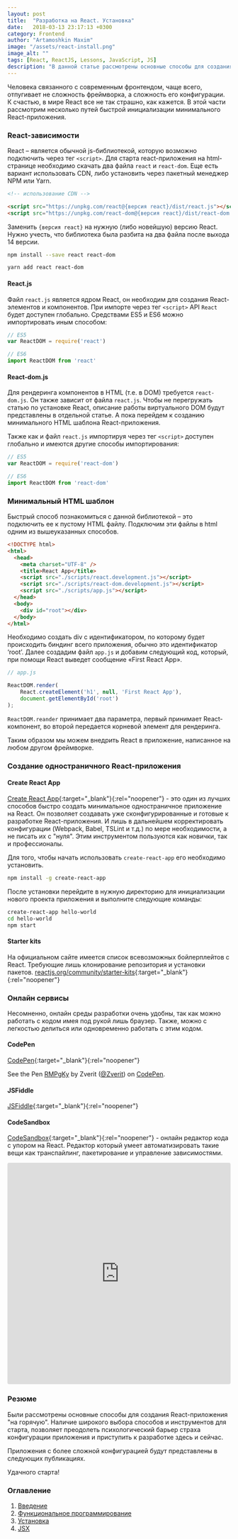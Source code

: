 ```yaml
---
layout: post
title:  "Разработка на React. Установка"
date:   2018-03-13 23:17:13 +0300
category: Frontend
author: "Artamoshkin Maxim"
image: "/assets/react-install.png"
image_alt: ""
tags: [React, ReactJS, Lessons, JavaScript, JS]
description: "В данной статье рассмотрены основные способы для создания React-приложения на горячую. Способы инициализировать приложения как локально, так и в облачных сервисах."
---
```


Человека связанного с современным фронтендом, чаще всего, отпугивает не сложность фреймворка, а сложность его конфигурации. К счастью, в мире React все не так страшно, как кажется. 
В этой части рассмотрим несколько путей быстрой инициализации минимального React-приложения. 

<!-- more -->

### React-зависимости ###

React – является обычной js-библиотекой, которую возможно подключить через тег `<script>`. 
Для старта react-приложения на html-странице необходимо скачать два файла `react` и `react-dom`. Еще есть вариант использовать CDN, либо установить через пакетный менеджер NPM или Yarn.

```html
<!-- использование CDN -->

<script src="https://unpkg.com/react@{версия react}/dist/react.js"></script>
<script src="https://unpkg.com/react-dom@{версия react}/dist/react-dom.js"></script>
```

Заменить `{версия react}` на нужную (либо новейшую) версию React. Нужно учесть, что библиотека была разбита на два файла после выхода 14 версии.

```sh
npm install --save react react-dom
```

```sh
yarn add react react-dom
```

#### React.js ####

Файл `react.js` является ядром React, он необходим для создания React-элементов и компонентов.
При импорте через тег `<script>` API `React` будет доступен глобально. Средствами ES5 и ES6 можно импортировать иным способом:

```js
// ES5
var ReactDOM = require('react')
```

```js
// ES6
import ReactDOM from 'react'
```

#### React-dom.js ####
Для рендеринга компонентов в HTML (т.е. в DOM) требуется `react-dom.js`. Он также зависит от файла `react.js`.
Чтобы не перегружать статью по установке React, описание работы виртуального DOM будут представлены в отдельной статье. А пока перейдем к созданию минимального HTML шаблона React-приложения.

Также как и файл `react.js` импортируя через тег `<script>` доступен глобально и имеются другие способы импортирования:

```js
// ES5
var ReactDOM = require('react-dom')
```

```js
// ES6
import ReactDOM from 'react-dom'
```

### Минимальный HTML шаблон ###

Быстрый способ познакомиться с данной библиотекой – это подключить ее к пустому HTML файлу.
Подключим эти файлы в html одним из вышеуказанных способов. 

```html
<!DOCTYPE html>
<html>
  <head>
    <meta charset="UTF-8" />
    <title>React App</title>
    <script src="./scripts/react.development.js"></script>
    <script src="./scripts/react-dom.development.js"></script>
    <script src="./scripts/app.js"></script>
  </head>
  <body>
    <div id="root"></div>
  </body>
</html>
```

Необходимо создать div с идентификатором, по которому будет происходить биндинг всего приложения, обычно это идентификатор ‘root’.
Далее создадим файл `app.js` и добавим следующий код, который, при помощи React выведет сообщение «First React App».

```js
// app.js

ReactDOM.render(
	React.createElement('h1', null, 'First React App'),
	document.getElementById('root')
);
```

`ReactDOM.reander` принимает два параметра, первый принимает React-компонент, во второй передается корневой элемент для рендеринга.


Таким образом мы можем внедрить React в приложение, написанное на любом другом фреймворке.


### Создание одностраничного React-приложения ###

#### Create React App ####

[Create React App](https://github.com/facebook/create-react-app "Create React App"){:target="_blank"}{:rel="noopener"} - это один из лучших способов быстро создать минимальное одностраничное приложение на React. Он позволяет создавать уже сконфигурированные и готовые к разработке React-приложения. И лишь в дальнейшем корректировать конфигурации (Webpack, Babel, TSLint и т.д.) по мере необходимости, а не писать их с "нуля".
Этим инструментом пользуются как новички, так и профессионалы.

Для того, чтобы начать использовать `create-react-app` его необходимо установить.

```sh
npm install -g create-react-app
```

После установки перейдите в нужную директорию для инициализации нового проекта приложения и выполните следующие команды:


```sh
create-react-app hello-world
cd hello-world
npm start
```

#### Starter kits ###

На официальном сайте имеется список всевозможных бойлерплейтов с React. Требующие лишь клонирование репозитория и установки пакетов.
[reactjs.org/community/starter-kits](https://reactjs.org/community/starter-kits.html "Starter Kits"){:target="_blank"}{:rel="noopener"}


### Онлайн сервисы ###
Несомненно, онлайн среды разработки очень удобны, так как можно работать с кодом имея под рукой лишь браузер. Также, можно с легкостью делиться или одновременно работать с этим кодом.


####  CodePen ####
[CodePen](https://codepen.io/ "CodePen"){:target="_blank"}{:rel="noopener"}

<p data-height="265" data-theme-id="light" data-slug-hash="RMPgKy" data-default-tab="js,result" data-user="Zverit" data-embed-version="2" data-pen-title="RMPgKy" class="codepen">See the Pen <a href="https://codepen.io/Zverit/pen/RMPgKy/">RMPgKy</a> by Zverit (<a href="https://codepen.io/Zverit">@Zverit</a>) on <a href="https://codepen.io">CodePen</a>.</p>
<script async src="https://static.codepen.io/assets/embed/ei.js"></script>

#### JSFiddle ####
[JSFiddle](https://jsfiddle.net/ "JSFiddle"){:target="_blank"}{:rel="noopener"}

<script async src="//jsfiddle.net/reactjs/69z2wepo/embed/"></script>

#### CodeSandbox ####
[CodeSandbox](https://codesandbox.io/s/new "CodeSandbox"){:target="_blank"}{:rel="noopener"} - онлайн редактор кода с упором на React. Редактор который умеет автоматизировать такие вещи как транспайлинг, пакетирование и управление зависимостями.

<iframe src="https://codesandbox.io/embed/new" style="width:100%; height:500px; border:0; border-radius: 4px; overflow:hidden;" sandbox="allow-modals allow-forms allow-popups allow-scripts allow-same-origin"></iframe>


### Резюме ###
Были рассмотрены основные способы для создания React-приложения "на горячую". 
Наличие широкого выбора способов и инструментов для старта, позволяет преодолеть психологический барьер страха конфигурации приложения и приступить к разработке здесь и сейчас.

Приложения с более сложной конфигурацией будут представлены в следующих публикациях. 

Удачного старта!


### Оглавление ###
1. [Введение](/frontend/2018/02/04/react-lessons-introduction/ "Введение")
2. [Функциональное программирование](/frontend/2018/02/18/functional-programming-js/ "Функциональное программирование")
3. [Установка](/frontend/2018/03/11/installing-react-js/ "Установка")
4. [JSX](/frontend/2018/04/17/introduction-jsx/ "JSX")